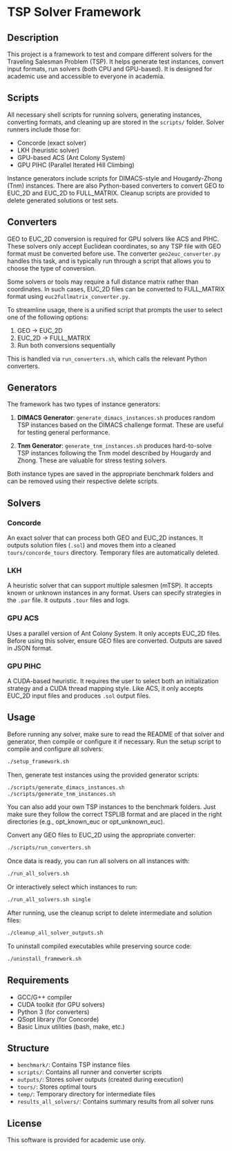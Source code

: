 # TSP Solver Framework

## Description

This project is a framework to test and compare different solvers for the Traveling Salesman Problem (TSP). It helps generate test instances, convert input formats, run solvers (both CPU and GPU-based). It is designed for academic use and accessible to everyone in academia.

## Scripts

All necessary shell scripts for running solvers, generating instances, converting formats, and cleaning up are stored in the `scripts/` folder. Solver runners include those for:
- Concorde (exact solver)
- LKH (heuristic solver)
- GPU-based ACS (Ant Colony System)
- GPU PIHC (Parallel Iterated Hill Climbing)

Instance generators include scripts for DIMACS-style and Hougardy-Zhong (Tnm) instances. 
There are also Python-based converters to convert GEO to EUC_2D and EUC_2D to FULL_MATRIX.
Cleanup scripts are provided to delete generated solutions or test sets.

## Converters

GEO to EUC_2D conversion is required for GPU solvers like ACS and PIHC. These solvers only accept Euclidean coordinates, so any TSP file with GEO format must be converted before use. The converter `geo2euc_converter.py` handles this task, and is typically run through a script that allows you to choose the type of conversion.

Some solvers or tools may require a full distance matrix rather than coordinates. In such cases, EUC_2D files can be converted to FULL_MATRIX format using `euc2fullmatrix_converter.py`.

To streamline usage, there is a unified script that prompts the user to select one of the following options:
1. GEO → EUC_2D
2. EUC_2D → FULL_MATRIX
3. Run both conversions sequentially

This is handled via `run_converters.sh`, which calls the relevant Python converters.

## Generators

The framework has two types of instance generators:

1. **DIMACS Generator**: `generate_dimacs_instances.sh` produces random TSP instances based on the DIMACS challenge format. These are useful for testing general performance.

2. **Tnm Generator**: `generate_tnm_instances.sh` produces hard-to-solve TSP instances following the Tnm model described by Hougardy and Zhong. These are valuable for stress testing solvers.

Both instance types are saved in the appropriate benchmark folders and can be removed using their respective delete scripts.

## Solvers

### Concorde
An exact solver that can process both GEO and EUC_2D instances. It outputs solution files (`.sol`) and moves them into a cleaned `tours/concorde_tours` directory. Temporary files are automatically deleted.

### LKH
A heuristic solver that can support multiple salesmen (mTSP). It accepts known or unknown instances in any format. Users can specify strategies in the `.par` file. It outputs `.tour` files and logs.

### GPU ACS
Uses a parallel version of Ant Colony System. It only accepts EUC_2D files. Before using this solver, ensure GEO files are converted. Outputs are saved in JSON format.

### GPU PIHC
A CUDA-based heuristic. It requires the user to select both an initialization strategy and a CUDA thread mapping style. Like ACS, it only accepts EUC_2D input files and produces `.sol` output files.

## Usage

Before running any solver, make sure to read the README of that solver and generator, then compile or configure it if necessary. Run the setup script to compile and configure all solvers:

```bash
./setup_framework.sh
```

Then, generate test instances using the provided generator scripts:

```bash
./scripts/generate_dimacs_instances.sh
./scripts/generate_tnm_instances.sh
```

You can also add your own TSP instances to the benchmark folders. Just make sure they follow the correct TSPLIB format and are placed in the right directories (e.g., opt_known_euc or opt_unknown_euc).

Convert any GEO files to EUC_2D using the appropriate converter:

```bash
./scripts/run_converters.sh
```

Once data is ready, you can run all solvers on all instances with:

```bash
./run_all_solvers.sh
```

Or interactively select which instances to run:

```bash
./run_all_solvers.sh single
```

After running, use the cleanup script to delete intermediate and solution files:

```bash
./cleanup_all_solver_outputs.sh
```

To uninstall compiled executables while preserving source code:

```bash
./uninstall_framework.sh
```

## Requirements

- GCC/G++ compiler
- CUDA toolkit (for GPU solvers)
- Python 3 (for converters)
- QSopt library (for Concorde)
- Basic Linux utilities (bash, make, etc.)

## Structure

- `benchmark/`: Contains TSP instance files
- `scripts/`: Contains all runner and converter scripts
- `outputs/`: Stores solver outputs (created during execution)
- `tours/`: Stores optimal tours
- `temp/`: Temporary directory for intermediate files
- `results_all_solvers/`: Contains summary results from all solver runs

## License

This software is provided for academic use only. 